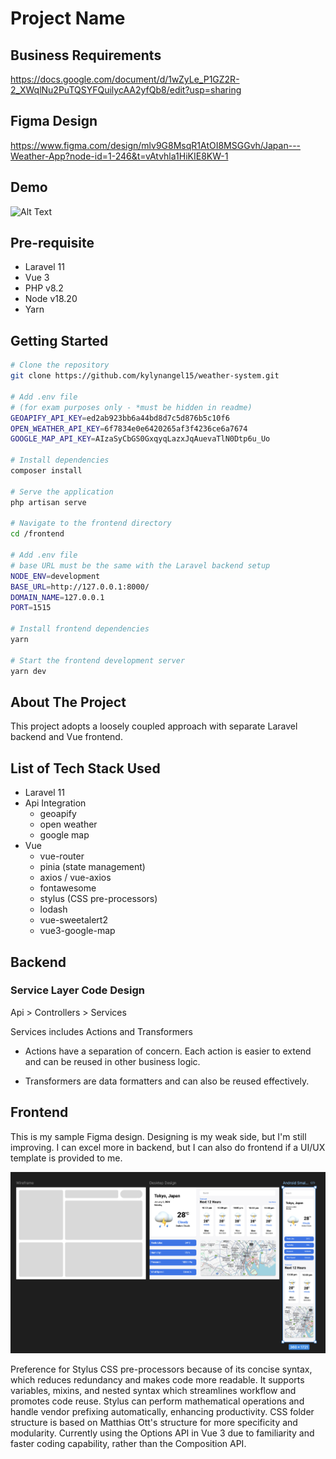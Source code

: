 # Project Name

## Business Requirements
https://docs.google.com/document/d/1wZyLe_P1GZ2R-2_XWqlNu2PuTQSYFQuilycAA2yfQb8/edit?usp=sharing

## Figma Design
https://www.figma.com/design/mlv9G8MsqR1AtOI8MSGGvh/Japan---Weather-App?node-id=1-246&t=vAtvhla1HiKIE8KW-1

## Demo
![Alt Text](https://github.com/kylynangel15/weather-system/blob/main/frontend/src/assets/WeatherAppDemo.gif)

## Pre-requisite
- Laravel 11
- Vue 3
- PHP v8.2
- Node v18.20
- Yarn

## Getting Started

```bash
# Clone the repository
git clone https://github.com/kylynangel15/weather-system.git

# Add .env file
# (for exam purposes only - *must be hidden in readme)
GEOAPIFY_API_KEY=ed2ab923bb6a44bd8d7c5d876b5c10f6
OPEN_WEATHER_API_KEY=6f7834e0e6420265af3f4236ce6a7674
GOOGLE_MAP_API_KEY=AIzaSyCbGS0GxqyqLazxJqAuevaTlN0Dtp6u_Uo

# Install dependencies
composer install

# Serve the application
php artisan serve

# Navigate to the frontend directory
cd /frontend

# Add .env file
# base URL must be the same with the Laravel backend setup
NODE_ENV=development
BASE_URL=http://127.0.0.1:8000/
DOMAIN_NAME=127.0.0.1
PORT=1515

# Install frontend dependencies
yarn

# Start the frontend development server
yarn dev
```

## About The Project
This project adopts a loosely coupled approach with separate Laravel backend and Vue frontend.

## List of Tech Stack Used
- Laravel 11
- Api Integration 
    * geoapify
    * open weather
    * google map
- Vue
    * vue-router
    * pinia (state management)
    * axios / vue-axios
    * fontawesome
    * stylus (CSS pre-processors)
    * lodash
    * vue-sweetalert2
    * vue3-google-map


## Backend

### Service Layer Code Design
Api > Controllers > Services

Services includes Actions and Transformers

- Actions have a separation of concern. Each action is easier to extend and can be reused in other business logic.

- Transformers are data formatters and can also be reused effectively.



## Frontend

This is my sample Figma design. Designing is my weak side, but I'm still improving. 
I can excel more in backend, but I can also do frontend if a UI/UX template is provided to me.

![Alt Text](https://raw.githubusercontent.com/kylynangel15/weather-system/main/frontend/src/assets/FigmaDesign.png)


Preference for Stylus CSS pre-processors because of its concise syntax, which reduces redundancy and makes code more readable. It supports variables, mixins, and nested syntax which streamlines workflow and promotes code reuse. Stylus can perform mathematical operations and handle vendor prefixing automatically, enhancing productivity.
CSS folder structure is based on Matthias Ott's structure for more specificity and modularity.
Currently using the Options API in Vue 3 due to familiarity and faster coding capability, rather than the Composition API.
